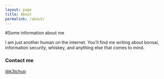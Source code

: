 ```yaml
---
layout: page
title: About
permalink: /about/
---
```


#Some information about me

I am just another human on the internet.  You'll find me writing about bonsai, information security, whiskey, and anything else that comes to mind.

### Contact me

[@k3tchup](https://twitter.com/K3tchup)